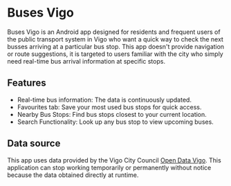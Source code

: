 # Buses Vigo

Buses Vigo is an Android app designed for residents and frequent users of the public transport
system in Vigo who want a quick way to check the next busses arriving at a particular bus stop.
This app doesn't provide navigation or route suggestions, it is targeted to users familiar with the
city who simply need real-time bus arrival information at specific stops.

## Features

* Real-time bus information: The data is continuously updated.
* Favourites tab: Save your most used bus stops for quick access.
* Nearby Bus Stops: Find bus stops closest to your current location.
* Search Functionality: Look up any bus stop to view upcoming buses.


## Data source

This app uses data provided by the Vigo City Council [Open Data Vigo](https://datos.vigo.org). This
application can stop working temporarily or permanently without notice because the data obtained
directly at runtime.
